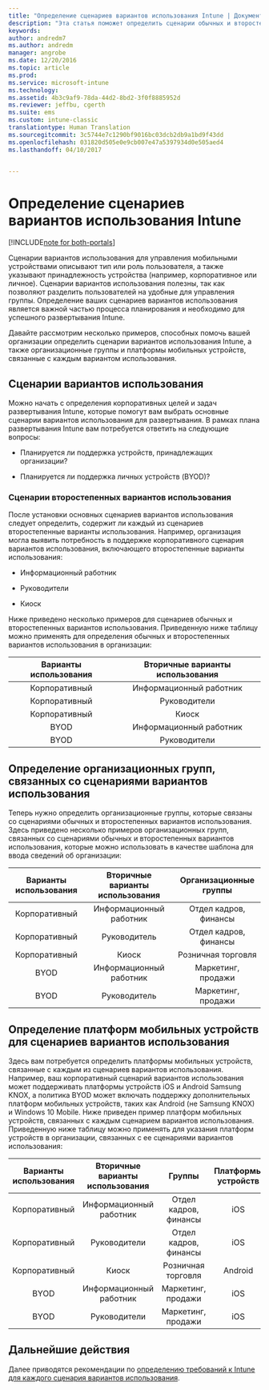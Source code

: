 ```yaml
---
title: "Определение сценариев вариантов использования Intune | Документы Майкрософт"
description: "Эта статья поможет определить сценарии обычных и второстепенных вариантов использования Intune для внедрения Microsoft Intune с использованием только облачной среды."
keywords: 
author: andredm7
ms.author: andredm
manager: angrobe
ms.date: 12/20/2016
ms.topic: article
ms.prod: 
ms.service: microsoft-intune
ms.technology: 
ms.assetid: 4b3c9af9-78da-44d2-8bd2-3f0f8885952d
ms.reviewer: jeffbu, cgerth
ms.suite: ems
ms.custom: intune-classic
translationtype: Human Translation
ms.sourcegitcommit: 3c5744e7c1290bf9016bc03dcb2db9a1bd9f43dd
ms.openlocfilehash: 031820d505e0e9cb007e47a5397934d0e505aed4
ms.lasthandoff: 04/10/2017


---
```


# <a name="identify-intune-use-case-scenarios"></a>Определение сценариев вариантов использования Intune

[!INCLUDE[note for both-portals](../includes/note-for-both-portals.md)]

Сценарии вариантов использования для управления мобильными устройствами описывают тип или роль пользователя, а также указывают принадлежность устройства (например, корпоративное или личное). Сценарии вариантов использования полезны, так как позволяют разделить пользователей на удобные для управления группы. Определение ваших сценариев вариантов использования является важной частью процесса планирования и необходимо для успешного развертывания Intune.

Давайте рассмотрим несколько примеров, способных помочь вашей организации определить сценарии вариантов использования Intune, а также организационные группы и платформы мобильных устройств, связанные с каждым вариантом использования.

## <a name="use-case-scenarios"></a>Сценарии вариантов использования

Можно начать с определения корпоративных целей и задач развертывания Intune, которые помогут вам выбрать основные сценарии вариантов использования для развертывания. В рамках плана развертывания Intune вам потребуется ответить на следующие вопросы:

-   Планируется ли поддержка устройств, принадлежащих организации?

-   Планируется ли поддержка личных устройств (BYOD)?

### <a name="sub-use-case-scenarios"></a>Сценарии второстепенных вариантов использования

После установки основных сценариев вариантов использования следует определить, содержит ли каждый из сценариев второстепенные варианты использования. Например, организация могла выявить потребность в поддержке корпоративного сценария вариантов использования, включающего второстепенные варианты использования:

-   Информационный работник

-   Руководители

-   Киоск

Ниже приведено несколько примеров для сценариев обычных и второстепенных вариантов использования. Приведенную ниже таблицу можно применять для определения обычных и второстепенных вариантов использования в организации:

| **Варианты использования** | **Вторичные варианты использования** |
|:---:|:---:|
| Корпоративный | Информационный работник |              
| Корпоративный | Руководители |           
| Корпоративный | Киоск |
| BYOD | Информационный работник |           
| BYOD | Руководители |

## <a name="identify-organizational-groups-associated-with-use-case-scenarios"></a>Определение организационных групп, связанных со сценариями вариантов использования

Теперь нужно определить организационные группы, которые связаны со сценариями обычных и второстепенных вариантов использования. Здесь приведено несколько примеров организационных групп, связанных со сценариями обычных и второстепенных вариантов использования, которые можно использовать в качестве шаблона для ввода сведений об организации:

| **Варианты использования** | **Вторичные варианты использования** | **Организационные группы** |
|:---:|:---:|:---:|
| Корпоративный | Информационный работник | Отдел кадров, финансы |               
| Корпоративный | Руководитель | Отдел кадров, финансы |            
| Корпоративный | Киоск | Розничная торговля |
| BYOD | Информационный работник | Маркетинг, продажи |            
| BYOD | Руководитель | Маркетинг, продажи |

## <a name="identify-mobile-device-platforms-for-use-case-scenarios"></a>Определение платформ мобильных устройств для сценариев вариантов использования

Здесь вам потребуется определить платформы мобильных устройств, связанные с каждым из сценариев вариантов использования. Например, ваш корпоративный сценарий вариантов использования может поддерживать платформы устройств iOS и Android Samsung KNOX, а политика BYOD может включать поддержку дополнительных платформ мобильных устройств, таких как Android (не Samsung KNOX) и Windows 10 Mobile. Ниже приведен пример платформ мобильных устройств, связанных с каждым сценарием вариантов использования. Приведенную ниже таблицу можно применять для указания платформ устройств в организации, связанных с ее сценариями вариантов использования:

| **Варианты использования** | **Вторичные варианты использования** | **Группы** | **Платформы устройств** |   
|:---:|:---:|:---:|:---:|
| Корпоративный | Информационный работник | Отдел кадров, финансы | iOS |                                                           
| Корпоративный | Руководители | Отдел кадров, финансы | iOS |                                                           
| Корпоративный | Киоск | Розничная торговля | Android |
| BYOD | Информационный работник | Маркетинг, продажи | iOS |                                                           
| BYOD | Руководители | Маркетинг, продажи | iOS |

## <a name="next-steps"></a>Дальнейшие действия

Далее приводятся рекомендации по [определению требований к Intune для каждого сценария вариантов использования](section-3-determine-use-case-requirements.md).

